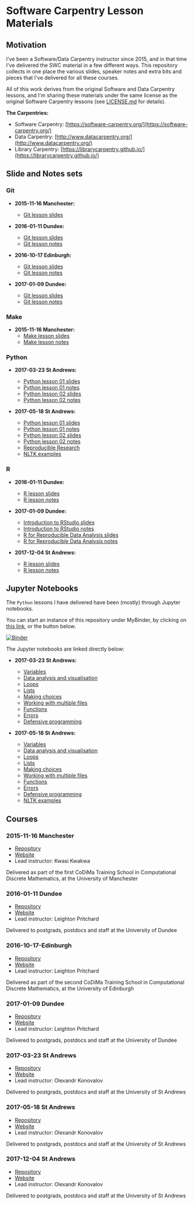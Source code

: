 # Software Carpentry Lesson Materials

## Motivation
I've been a Software/Data Carpentry instructor since 2015, and in that time I've delivered the SWC material in a few different ways. This repository collects in one place the various slides, speaker notes and extra bits and pieces that I've delivered for all these courses.

All of this work derives from the original Software and Data Carpentry lessons, and I'm sharing these materials under the same license as the original Software Carpentry lessons (see [LICENSE.md](LICENSE.md) for details).

**The Carpentries:**

* Software Carpentry: [https://software-carpentry.org/](https://software-carpentry.org/)
* Data Carpentry: [http://www.datacarpentry.org/](http://www.datacarpentry.org/)
* Library Carpentry: [https://librarycarpentry.github.io/](https://librarycarpentry.github.io/)

## Slide and Notes sets

### Git

* **2015-11-16 Manchester:**
  * [Git lesson slides](./git/2015-11-16-manchester/slides/index.html)

* **2016-01-11 Dundee:**
  * [Git lesson slides](./git/2016-01-11-dundee/slides/index.html)
  * [Git lesson notes](./git/2016-01-11-dundee/speaker_notes.pdf)

* **2016-10-17 Edinburgh:**
  * [Git lesson slides](./git/2016-10-17-edinburgh/slides/index.html)
  * [Git lesson notes](./git/2016-10-17-edinburgh/speaker_notes.pdf)

* **2017-01-09 Dundee:**
  * [Git lesson slides](./git/2017-01-09-dundee/slides/index.html)
  * [Git lesson notes](./git/2017-01-09-dundee/speaker_notes.pdf)

### Make

* **2015-11-16 Manchester:**
  * [Make lesson slides](./make/2015-11-16-manchester/slides/index.html)
  * [Make lesson notes](./make/2015-11-16-manchester/SPEAKER_NOTES.pdf)

### Python

* **2017-03-23 St Andrews:**
  * [Python lesson 01 slides](./python/2017-03-23-standrews/python-01/slides.html)
  * [Python lesson 01 notes](./python/2017-03-23-standrews/python-01/notes.pdf)
  * [Python lesson 02 slides](./python/2017-03-23-standrews/python-02/slides.html)
  * [Python lesson 02 notes](./python/2017-03-23-standrews/python-02/notes.pdf)
  
* **2017-05-18 St Andrews:**
  * [Python lesson 01 slides](./python/2017-05-18-standrews/python-01/slides.html)
  * [Python lesson 01 notes](./python/2017-05-18-standrews/python-01/notes.pdf)
  * [Python lesson 02 slides](./python/2017-05-18-standrews/python-02/slides.html)
  * [Python lesson 02 notes](./python/2017-05-18-standrews/python-02/notes.pdf)
  * [Reproducible Research](./python/2017-05-18-standrews/python-02/slides-reproducible_research.html)
  * [NLTK examples](./python/2017-05-18-standrews/extras/nltk_example.html)  

### R

* **2016-01-11 Dundee:**
  * [R lesson slides](./R/2016-01-11-dundee/slides/index.html)
  * [R lesson notes](./R/2016-01-11-dundee/speaker_notes.pdf)

* **2017-01-09 Dundee:**
  * [Introduction to RStudio slides](./R/2017-01-09-dundee/intro_slides/index.html)
  * [Introduction to RStudio notes](./R/2017-01-09-dundee/intro_to_rstudio_notes.pdf)
  * [R for Reproducible Data Analysis slides](./R/2017-01-09-dundee/reproducible_slides/index.html)
  * [R for Reproducible Data Analysis notes](./R/2017-01-09-dundee/speaker_notes.pdf)

* **2017-12-04 St Andrews:**
  * [R lesson slides](./R/2017-12-04-standrews/hybrid_lesson_slides.html)
  * [R lesson notes](./R/2017-12-04-standrews/NOTES.pdf)

## Jupyter Notebooks

The `Python` lessons I have delivered have been (mostly) through Jupyter notebooks.

You can start an instance of this repository under MyBinder, by clicking on [this link](http://mybinder.org:/repo/widdowquinn/teaching-swc-lessons), or the button below.

[![Binder](http://mybinder.org/badge.svg)](http://mybinder.org:/repo/widdowquinn/teaching-swc-lessons)

The Jupyter notebooks are linked directly below:

* **2017-03-23 St Andrews:**
  * [Variables](./python/2017-03-23-standrews/python-01/variables.ipynb)
  * [Data analysis and visualisation](./python/2017-03-23-standrews/python-01/analysis.ipynb)
  * [Loops](./python/2017-03-23-standrews/python-01/loops.ipynb)
  * [Lists](./python/2017-03-23-standrews/python-01/lists.ipynb)
  * [Making choices](./python/2017-03-23-standrews/python-01/choices.ipynb)
  * [Working with multiple files](./python/2017-03-23-standrews/python-01/multiple.ipynb)
  * [Functions](./python/2017-03-23-standrews/python-02/functions.ipynb)
  * [Errors](./python/2017-03-23-standrews/python-02/errors.ipynb)
  * [Defensive programming](./python/2017-03-23-standrews/python-02/defensive.ipynb)  
  
* **2017-05-18 St Andrews:**
  * [Variables](./python/2017-05-18-standrews/python-01/variables.ipynb)
  * [Data analysis and visualisation](./python/2017-05-18-standrews/python-01/analysis.ipynb)
  * [Loops](./python/2017-05-18-standrews/python-01/loops.ipynb)
  * [Lists](./python/2017-05-18-standrews/python-01/lists.ipynb)
  * [Making choices](./python/2017-05-18-standrews/python-01/choices.ipynb)
  * [Working with multiple files](./python/2017-05-18-standrews/python-01/multiple.ipynb)
  * [Functions](./python/2017-05-18-standrews/python-02/functions.ipynb)
  * [Errors](./python/2017-05-18-standrews/python-02/errors.ipynb)
  * [Defensive programming](./python/2017-05-18-standrews/python-02/defensive.ipynb)
  * [NLTK examples](./python/2017-05-18-standrews/extras/nltk_example.ipynb)

## Courses

### 2015-11-16 Manchester

* [Repository](https://github.com/kkwakwa/2015-11-16-manchester-codima)
* [Website](http://kkwakwa.github.io/2015-11-16-manchester-codima/)
* Lead instructor: Kwasi Kwakwa

Delivered as part of the first CoDiMa Training School in Computational Discrete Mathematics, at the University of Manchester

### 2016-01-11 Dundee

* [Repository](https://github.com/widdowquinn/2016-01-11-dundee)
* [Website](http://widdowquinn.github.io/2016-01-11-dundee/)
* Lead instructor: Leighton Pritchard

Delivered to postgrads, postdocs and staff at the University of Dundee

### 2016-10-17-Edinburgh 

* [Repository](https://github.com/widdowquinn/2016-10-17-edinburgh)
* [Website](https://widdowquinn.github.io/2016-10-17-edinburgh/)
* Lead instructor: Leighton Pritchard

Delivered as part of the second CoDiMa Training School in Computational Discrete Mathematics, at the University of Edinburgh

### 2017-01-09 Dundee

* [Repository](https://github.com/widdowquinn/2017-01-09-dundee)
* [Website](https://widdowquinn.github.io/2017-01-09-dundee/)
* Lead instructor: Leighton Pritchard

Delivered to postgrads, postdocs and staff at the University of Dundee

### 2017-03-23 St Andrews

* [Repository](https://github.com/olexandr-konovalov/2017-03-23-standrews)
* [Website](https://olexandr-konovalov.github.io/2017-03-23-standrews/)
* Lead instructor: Olexandr Konovalov

Delivered to postgrads, postdocs and staff at the University of St Andrews

### 2017-05-18 St Andrews

* [Repository](https://github.com/olexandr-konovalov/2017-05-18-standrews)
* [Website](https://olexandr-konovalov.github.io/2017-05-18-standrews/)
* Lead instructor: Olexandr Konovalov

Delivered to postgrads, postdocs and staff at the University of St Andrews

### 2017-12-04 St Andrews

* [Repository](https://github.com/StAResComp/2017-12-04-standrews)
* [Website](https://starescomp.github.io/2017-12-04-standrews/)
* Lead instructor: Olexandr Konovalov

Delivered to postgrads, postdocs and staff at the University of St Andrews
